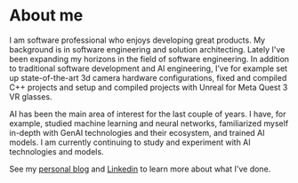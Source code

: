 # About me

I am software professional who enjoys developing great products. My background is in software engineering and solution architecting. Lately I've been expanding my horizons in the field of software engineering. In addition to traditional software development and AI engineering, I’ve for example set up state-of-the-art 3d camera hardware configurations, fixed and compiled C++ projects and setup and compiled projects with Unreal for Meta Quest 3 VR glasses.

AI has been the main area of interest for the last couple of years. I have, for example, studied machine learning and neural networks, familiarized myself in-depth with GenAI technologies and their ecosystem, and trained AI models. I am currently continuing to study and experiment with AI technologies and models.

See my [personal blog](https://www.sebastianhemmila.com/) and [Linkedin](https://www.linkedin.com/in/sebastianhemmila/) to learn more about what I've done.
<!--
**SebaSeba/SebaSeba** is a ✨ _special_ ✨ repository because its `README.md` (this file) appears on your GitHub profile.

Here are some ideas to get you started:

- 🔭 I’m currently working on ...
- 🌱 I’m currently learning ...
- 👯 I’m looking to collaborate on ...
- 🤔 I’m looking for help with ...
- 💬 Ask me about ...
- 📫 How to reach me: ...
- 😄 Pronouns: ...
- ⚡ Fun fact: ...
-->
